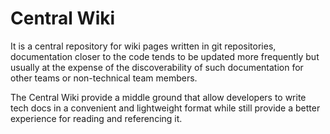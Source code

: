 [//]: # ( {{ title: Central Wiki  }} {{ features: Wiki }} )

# Central Wiki

It is a central repository for wiki pages written in git repositories, documentation closer to the
code tends to be updated more frequently but usually at the expense of the discoverability of such
documentation for other teams or non-technical team members.

The Central Wiki provide a middle ground that allow developers to write tech docs in a convenient
and lightweight format while still provide a better experience for reading and referencing it.
